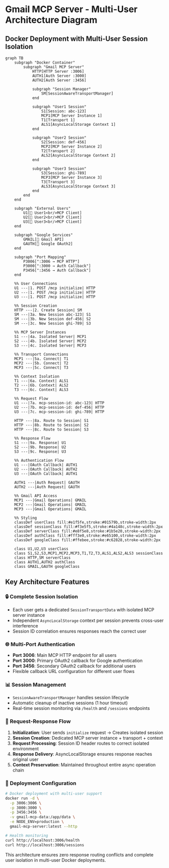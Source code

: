 # Gmail MCP Server - Multi-User Architecture Diagram

## Docker Deployment with Multi-User Session Isolation

```mermaid
graph TB
    subgraph "Docker Container"
        subgraph "Gmail MCP Server"
            HTTP[HTTP Server :3006]
            AUTH1[Auth Server :3000]
            AUTH2[Auth Server :3456]
            
            subgraph "Session Manager"
                SM[SessionAwareTransportManager]
            end
            
            subgraph "User1 Session"
                S1[Session: abc-123]
                MCP1[MCP Server Instance 1]
                T1[Transport 1]
                ALS1[AsyncLocalStorage Context 1]
            end
            
            subgraph "User2 Session"
                S2[Session: def-456]
                MCP2[MCP Server Instance 2]
                T2[Transport 2]
                ALS2[AsyncLocalStorage Context 2]
            end
            
            subgraph "User3 Session"
                S3[Session: ghi-789]
                MCP3[MCP Server Instance 3]
                T3[Transport 3]
                ALS3[AsyncLocalStorage Context 3]
            end
        end
    end
    
    subgraph "External Users"
        U1[👤 User1<br/>MCP Client]
        U2[👤 User2<br/>MCP Client]
        U3[👤 User3<br/>MCP Client]
    end
    
    subgraph "Google Services"
        GMAIL[📧 Gmail API]
        GAUTH[🔐 Google OAuth2]
    end
    
    subgraph "Port Mapping"
        P3006[":3006 → MCP HTTP"]
        P3000[":3000 → Auth Callback"]
        P3456[":3456 → Auth Callback"]
    end
    
    %% User Connections
    U1 ---|1. POST /mcp initialize| HTTP
    U2 ---|1. POST /mcp initialize| HTTP
    U3 ---|1. POST /mcp initialize| HTTP
    
    %% Session Creation
    HTTP ---|2. Create Session| SM
    SM ---|3a. New Session abc-123| S1
    SM ---|3b. New Session def-456| S2
    SM ---|3c. New Session ghi-789| S3
    
    %% MCP Server Instances
    S1 ---|4a. Isolated Server| MCP1
    S2 ---|4b. Isolated Server| MCP2
    S3 ---|4c. Isolated Server| MCP3
    
    %% Transport Connections
    MCP1 ---|5a. Connect| T1
    MCP2 ---|5b. Connect| T2
    MCP3 ---|5c. Connect| T3
    
    %% Context Isolation
    T1 ---|6a. Context| ALS1
    T2 ---|6b. Context| ALS2
    T3 ---|6c. Context| ALS3
    
    %% Request Flow
    U1 ---|7a. mcp-session-id: abc-123| HTTP
    U2 ---|7b. mcp-session-id: def-456| HTTP
    U3 ---|7c. mcp-session-id: ghi-789| HTTP
    
    HTTP ---|8a. Route to Session| S1
    HTTP ---|8b. Route to Session| S2
    HTTP ---|8c. Route to Session| S3
    
    %% Response Flow
    S1 ---|9a. Response| U1
    S2 ---|9b. Response| U2
    S3 ---|9c. Response| U3
    
    %% Authentication Flow
    U1 ---|OAuth Callback| AUTH1
    U2 ---|OAuth Callback| AUTH2
    U3 ---|OAuth Callback| AUTH1
    
    AUTH1 ---|Auth Request| GAUTH
    AUTH2 ---|Auth Request| GAUTH
    
    %% Gmail API Access
    MCP1 ---|Gmail Operations| GMAIL
    MCP2 ---|Gmail Operations| GMAIL
    MCP3 ---|Gmail Operations| GMAIL
    
    %% Styling
    classDef userClass fill:#e1f5fe,stroke:#01579b,stroke-width:2px
    classDef sessionClass fill:#f3e5f5,stroke:#4a148c,stroke-width:2px
    classDef serverClass fill:#e8f5e8,stroke:#1b5e20,stroke-width:2px
    classDef authClass fill:#fff3e0,stroke:#e65100,stroke-width:2px
    classDef googleClass fill:#ffebee,stroke:#c62828,stroke-width:2px
    
    class U1,U2,U3 userClass
    class S1,S2,S3,MCP1,MCP2,MCP3,T1,T2,T3,ALS1,ALS2,ALS3 sessionClass
    class HTTP,SM serverClass
    class AUTH1,AUTH2 authClass
    class GMAIL,GAUTH googleClass
```

## Key Architecture Features

### 🔒 **Complete Session Isolation**
- Each user gets a dedicated `SessionTransportData` with isolated MCP server instance
- Independent `AsyncLocalStorage` context per session prevents cross-user interference
- Session ID correlation ensures responses reach the correct user

### 🌐 **Multi-Port Authentication**
- **Port 3006**: Main MCP HTTP endpoint for all users
- **Port 3000**: Primary OAuth2 callback for Google authentication
- **Port 3456**: Secondary OAuth2 callback for additional users
- Flexible callback URL configuration for different user flows

### 📊 **Session Management**
- `SessionAwareTransportManager` handles session lifecycle
- Automatic cleanup of inactive sessions (1 hour timeout)
- Real-time session monitoring via `/health` and `/sessions` endpoints

### 🔄 **Request-Response Flow**
1. **Initialization**: User sends `initialize` request → Creates isolated session
2. **Session Creation**: Dedicated MCP server instance + transport + context
3. **Request Processing**: Session ID header routes to correct isolated environment
4. **Response Delivery**: AsyncLocalStorage ensures response reaches original user
5. **Context Preservation**: Maintained throughout entire async operation chain

### 🚀 **Deployment Configuration**

```bash
# Docker deployment with multi-user support
docker run -d \
  -p 3006:3006 \
  -p 3000:3000 \
  -p 3456:3456 \
  -v gmail-mcp-data:/app/data \
  -e NODE_ENV=production \
  gmail-mcp-server:latest --http

# Health monitoring
curl http://localhost:3006/health
curl http://localhost:3006/sessions
```

This architecture ensures zero response routing conflicts and complete user isolation in multi-user Docker deployments.